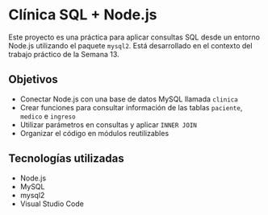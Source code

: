 # Clínica SQL + Node.js

Este proyecto es una práctica para aplicar consultas SQL desde un entorno Node.js utilizando el paquete `mysql2`. Está desarrollado en el contexto del trabajo práctico de la Semana 13.

##  Objetivos

- Conectar Node.js con una base de datos MySQL llamada `clinica`
- Crear funciones para consultar información de las tablas `paciente`, `medico` e `ingreso`
- Utilizar parámetros en consultas y aplicar `INNER JOIN`
- Organizar el código en módulos reutilizables

##  Tecnologías utilizadas

- Node.js
- MySQL
- mysql2
- Visual Studio Code



